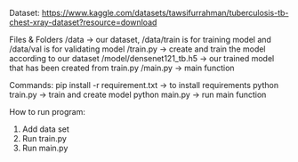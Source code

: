 Dataset: https://www.kaggle.com/datasets/tawsifurrahman/tuberculosis-tb-chest-xray-dataset?resource=download

Files & Folders
/data -> our dataset, /data/train is for training model and /data/val is for validating model
/train.py -> create and train the model according to our dataset
/model/densenet121_tb.h5 -> our trained model that has been created from train.py
/main.py -> main function

Commands:
pip install -r requirement.txt -> to install requirements
python train.py -> train and create model
python main.py -> run main function

How to run program:

1. Add data set
2. Run train.py
3. Run main.py
